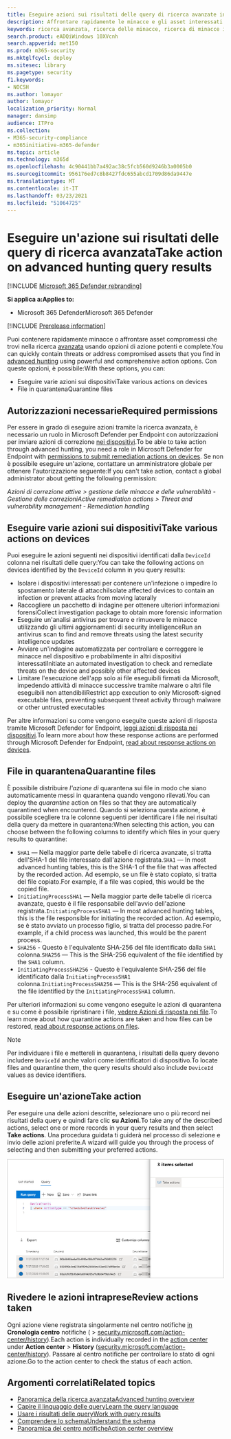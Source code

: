 ```yaml
---
title: Eseguire azioni sui risultati delle query di ricerca avanzate in Microsoft 365 Defender
description: Affrontare rapidamente le minacce e gli asset interessati nei risultati delle query di ricerca avanzate
keywords: ricerca avanzata, ricerca delle minacce, ricerca di minacce informatiche, protezione dalle minacce Microsoft, Microsoft 365, mtp, m365, ricerca, query, telemetria, azione
search.product: eADQiWindows 10XVcnh
search.appverid: met150
ms.prod: m365-security
ms.mktglfcycl: deploy
ms.sitesec: library
ms.pagetype: security
f1.keywords:
- NOCSH
ms.author: lomayor
author: lomayor
localization_priority: Normal
manager: dansimp
audience: ITPro
ms.collection:
- M365-security-compliance
- m365initiative-m365-defender
ms.topic: article
ms.technology: m365d
ms.openlocfilehash: 4c90441bb7a492ac38c5fcb560d9246b3a0005b0
ms.sourcegitcommit: 956176ed7c8b8427fdc655abcd1709d86da9447e
ms.translationtype: MT
ms.contentlocale: it-IT
ms.lasthandoff: 03/23/2021
ms.locfileid: "51064725"
---
```

# <a name="take-action-on-advanced-hunting-query-results"></a><span data-ttu-id="20483-104">Eseguire un'azione sui risultati delle query di ricerca avanzata</span><span class="sxs-lookup"><span data-stu-id="20483-104">Take action on advanced hunting query results</span></span>

[!INCLUDE [Microsoft 365 Defender rebranding](../includes/microsoft-defender.md)]


<span data-ttu-id="20483-105">**Si applica a:**</span><span class="sxs-lookup"><span data-stu-id="20483-105">**Applies to:**</span></span>
- <span data-ttu-id="20483-106">Microsoft 365 Defender</span><span class="sxs-lookup"><span data-stu-id="20483-106">Microsoft 365 Defender</span></span>

[!INCLUDE [Prerelease information](../includes/prerelease.md)]

<span data-ttu-id="20483-107">Puoi contenere rapidamente minacce o affrontare asset compromessi che trovi nella ricerca [avanzata](advanced-hunting-overview.md) usando opzioni di azione potenti e complete.</span><span class="sxs-lookup"><span data-stu-id="20483-107">You can quickly contain threats or address compromised assets that you find in [advanced hunting](advanced-hunting-overview.md) using powerful and comprehensive action options.</span></span> <span data-ttu-id="20483-108">Con queste opzioni, è possibile:</span><span class="sxs-lookup"><span data-stu-id="20483-108">With these options, you can:</span></span>

- <span data-ttu-id="20483-109">Eseguire varie azioni sui dispositivi</span><span class="sxs-lookup"><span data-stu-id="20483-109">Take various actions on devices</span></span>
- <span data-ttu-id="20483-110">File in quarantena</span><span class="sxs-lookup"><span data-stu-id="20483-110">Quarantine files</span></span>

## <a name="required-permissions"></a><span data-ttu-id="20483-111">Autorizzazioni necessarie</span><span class="sxs-lookup"><span data-stu-id="20483-111">Required permissions</span></span>
<span data-ttu-id="20483-112">Per essere in grado di eseguire azioni tramite la ricerca avanzata, è necessario un ruolo in Microsoft Defender per Endpoint con autorizzazioni per inviare azioni di correzione [nei dispositivi](/windows/security/threat-protection/microsoft-defender-atp/user-roles#permission-options).</span><span class="sxs-lookup"><span data-stu-id="20483-112">To be able to take action through advanced hunting, you need a role in Microsoft Defender for Endpoint with [permissions to submit remediation actions on devices](/windows/security/threat-protection/microsoft-defender-atp/user-roles#permission-options).</span></span> <span data-ttu-id="20483-113">Se non è possibile eseguire un'azione, contattare un amministratore globale per ottenere l'autorizzazione seguente:</span><span class="sxs-lookup"><span data-stu-id="20483-113">If you can't take action, contact a global administrator about getting the following permission:</span></span>

<span data-ttu-id="20483-114">*Azioni di correzione attive > gestione delle minacce e delle vulnerabilità - Gestione delle correzioni*</span><span class="sxs-lookup"><span data-stu-id="20483-114">*Active remediation actions > Threat and vulnerability management - Remediation handling*</span></span>

## <a name="take-various-actions-on-devices"></a><span data-ttu-id="20483-115">Eseguire varie azioni sui dispositivi</span><span class="sxs-lookup"><span data-stu-id="20483-115">Take various actions on devices</span></span>
<span data-ttu-id="20483-116">Puoi eseguire le azioni seguenti nei dispositivi identificati dalla `DeviceId` colonna nei risultati delle query:</span><span class="sxs-lookup"><span data-stu-id="20483-116">You can take the following actions on devices identified by the `DeviceId` column in you query results:</span></span>

- <span data-ttu-id="20483-117">Isolare i dispositivi interessati per contenere un'infezione o impedire lo spostamento laterale di attacchi</span><span class="sxs-lookup"><span data-stu-id="20483-117">Isolate affected devices to contain an infection or prevent attacks from moving laterally</span></span>
- <span data-ttu-id="20483-118">Raccogliere un pacchetto di indagine per ottenere ulteriori informazioni forensi</span><span class="sxs-lookup"><span data-stu-id="20483-118">Collect investigation package to obtain more forensic information</span></span>
- <span data-ttu-id="20483-119">Eseguire un'analisi antivirus per trovare e rimuovere le minacce utilizzando gli ultimi aggiornamenti di security intelligence</span><span class="sxs-lookup"><span data-stu-id="20483-119">Run an antivirus scan to find and remove threats using the latest security intelligence updates</span></span>
- <span data-ttu-id="20483-120">Avviare un'indagine automatizzata per controllare e correggere le minacce nel dispositivo e probabilmente in altri dispositivi interessati</span><span class="sxs-lookup"><span data-stu-id="20483-120">Initiate an automated investigation to check and remediate threats on the device and possibly other affected devices</span></span>
- <span data-ttu-id="20483-121">Limitare l'esecuzione dell'app solo ai file eseguibili firmati da Microsoft, impedendo attività di minacce successive tramite malware o altri file eseguibili non attendibili</span><span class="sxs-lookup"><span data-stu-id="20483-121">Restrict app execution to only Microsoft-signed executable files, preventing subsequent threat activity through malware or other untrusted executables</span></span>

<span data-ttu-id="20483-122">Per altre informazioni su come vengono eseguite queste azioni di risposta tramite Microsoft Defender for Endpoint, [leggi azioni di risposta nei dispositivi](/windows/security/threat-protection/microsoft-defender-atp/respond-machine-alerts).</span><span class="sxs-lookup"><span data-stu-id="20483-122">To learn more about how these response actions are performed through Microsoft Defender for Endpoint, [read about response actions on devices](/windows/security/threat-protection/microsoft-defender-atp/respond-machine-alerts).</span></span>
   
## <a name="quarantine-files"></a><span data-ttu-id="20483-123">File in quarantena</span><span class="sxs-lookup"><span data-stu-id="20483-123">Quarantine files</span></span>
<span data-ttu-id="20483-124">È possibile distribuire *l'azione di* quarantena sui file in modo che siano automaticamente messi in quarantena quando vengono rilevati.</span><span class="sxs-lookup"><span data-stu-id="20483-124">You can deploy the *quarantine* action on files so that they are automatically quarantined when encountered.</span></span> <span data-ttu-id="20483-125">Quando si seleziona questa azione, è possibile scegliere tra le colonne seguenti per identificare i file nei risultati della query da mettere in quarantena:</span><span class="sxs-lookup"><span data-stu-id="20483-125">When selecting this action, you can choose between the following columns to identify which files in your query results to quarantine:</span></span>

- <span data-ttu-id="20483-126">`SHA1` — Nella maggior parte delle tabelle di ricerca avanzate, si tratta dell'SHA-1 del file interessato dall'azione registrata.</span><span class="sxs-lookup"><span data-stu-id="20483-126">`SHA1` — In most advanced hunting tables, this is the SHA-1 of the file that was affected by the recorded action.</span></span> <span data-ttu-id="20483-127">Ad esempio, se un file è stato copiato, si tratta del file copiato.</span><span class="sxs-lookup"><span data-stu-id="20483-127">For example, if a file was copied, this would be the copied file.</span></span>
- <span data-ttu-id="20483-128">`InitiatingProcessSHA1` — Nella maggior parte delle tabelle di ricerca avanzate, questo è il file responsabile dell'avvio dell'azione registrata.</span><span class="sxs-lookup"><span data-stu-id="20483-128">`InitiatingProcessSHA1` — In most advanced hunting tables, this is the file responsible for initiating the recorded action.</span></span> <span data-ttu-id="20483-129">Ad esempio, se è stato avviato un processo figlio, si tratta del processo padre.</span><span class="sxs-lookup"><span data-stu-id="20483-129">For example, if a child process was launched, this would be the parent process.</span></span> 
- <span data-ttu-id="20483-130">`SHA256` - Questo è l'equivalente SHA-256 del file identificato dalla `SHA1` colonna.</span><span class="sxs-lookup"><span data-stu-id="20483-130">`SHA256` — This is the SHA-256 equivalent of the file identified by the `SHA1` column.</span></span>
- <span data-ttu-id="20483-131">`InitiatingProcessSHA256` - Questo è l'equivalente SHA-256 del file identificato dalla `InitiatingProcessSHA1` colonna.</span><span class="sxs-lookup"><span data-stu-id="20483-131">`InitiatingProcessSHA256` — This is the SHA-256 equivalent of the file identified by the `InitiatingProcessSHA1` column.</span></span>

<span data-ttu-id="20483-132">Per ulteriori informazioni su come vengono eseguite le azioni di quarantena e su come è possibile ripristinare i file, [vedere Azioni di risposta nei file](/windows/security/threat-protection/microsoft-defender-atp/respond-file-alerts).</span><span class="sxs-lookup"><span data-stu-id="20483-132">To learn more about how quarantine actions are taken and how files can be restored, [read about response actions on files](/windows/security/threat-protection/microsoft-defender-atp/respond-file-alerts).</span></span>

>[!NOTE]
><span data-ttu-id="20483-133">Per individuare i file e mettereli in quarantena, i risultati della query devono includere `DeviceId` anche valori come identificatori di dispositivo.</span><span class="sxs-lookup"><span data-stu-id="20483-133">To locate files and quarantine them, the query results should also include `DeviceId` values as device identifiers.</span></span>  

## <a name="take-action"></a><span data-ttu-id="20483-134">Eseguire un'azione</span><span class="sxs-lookup"><span data-stu-id="20483-134">Take action</span></span>
<span data-ttu-id="20483-135">Per eseguire una delle azioni descritte, selezionare uno o più record nei risultati della query e quindi fare clic **su Azioni.**</span><span class="sxs-lookup"><span data-stu-id="20483-135">To take any of the described actions, select one or more records in your query results and then select **Take actions**.</span></span> <span data-ttu-id="20483-136">Una procedura guidata ti guiderà nel processo di selezione e invio delle azioni preferite.</span><span class="sxs-lookup"><span data-stu-id="20483-136">A wizard will guide you through the process of selecting and then submitting your preferred actions.</span></span>

![Immagine del record selezionato con il pannello per l'ispezione del record](../../media/mtp-ah/ah-take-actions.png)

## <a name="review-actions-taken"></a><span data-ttu-id="20483-138">Rivedere le azioni intraprese</span><span class="sxs-lookup"><span data-stu-id="20483-138">Review actions taken</span></span>
<span data-ttu-id="20483-139">Ogni azione viene registrata singolarmente nel centro notifiche [in](m365d-action-center.md) **Cronologia centro** notifiche (  >   [security.microsoft.com/action-center/history](https://security.microsoft.com/action-center/history)).</span><span class="sxs-lookup"><span data-stu-id="20483-139">Each action is individually recorded in the [action center](m365d-action-center.md) under **Action center** > **History** ([security.microsoft.com/action-center/history](https://security.microsoft.com/action-center/history)).</span></span> <span data-ttu-id="20483-140">Passare al centro notifiche per controllare lo stato di ogni azione.</span><span class="sxs-lookup"><span data-stu-id="20483-140">Go to the action center to check the status of each action.</span></span>
 
## <a name="related-topics"></a><span data-ttu-id="20483-141">Argomenti correlati</span><span class="sxs-lookup"><span data-stu-id="20483-141">Related topics</span></span>
- [<span data-ttu-id="20483-142">Panoramica della ricerca avanzata</span><span class="sxs-lookup"><span data-stu-id="20483-142">Advanced hunting overview</span></span>](advanced-hunting-overview.md)
- [<span data-ttu-id="20483-143">Capire il linguaggio delle query</span><span class="sxs-lookup"><span data-stu-id="20483-143">Learn the query language</span></span>](advanced-hunting-query-language.md)
- [<span data-ttu-id="20483-144">Usare i risultati delle query</span><span class="sxs-lookup"><span data-stu-id="20483-144">Work with query results</span></span>](advanced-hunting-query-results.md)
- [<span data-ttu-id="20483-145">Comprendere lo schema</span><span class="sxs-lookup"><span data-stu-id="20483-145">Understand the schema</span></span>](advanced-hunting-schema-tables.md)
- [<span data-ttu-id="20483-146">Panoramica del centro notifiche</span><span class="sxs-lookup"><span data-stu-id="20483-146">Action center overview</span></span>](m365d-action-center.md)
